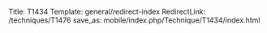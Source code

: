 Title: T1434
Template: general/redirect-index
RedirectLink: /techniques/T1476
save_as: mobile/index.php/Technique/T1434/index.html
